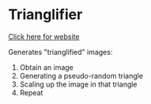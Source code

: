 # Trianglifier

[Click here for website](https://www.reheatedcake.io/trianglifier)

Generates "trianglified" images:

1. Obtain an image
2. Generating a pseudo-random triangle
3. Scaling up the image in that triangle
4. Repeat
